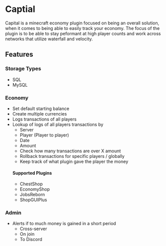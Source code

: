 # Captial
Capital is a minecraft economy plugin focused on being an overall solution, when it comes to being able to easily track your economy. The focus of the plugin is to be able to stay peformant at high player counts and work across networks that utilize waterfall and velocity.
## Features
### Storage Types
- SQL
- MySQL

### Economy
- Set default starting balance
- Create multiple currencies
- Logs transactions of all players
- Lookup of logs of all players transactions by
  - Server
  - Player (Player to player)
  - Date
  - Amount
  - Check how many transactions are over X amount
  - Rollback transactions for specific players / globally
  - Keep track of what plugin gave the player the money
  #### Supported Plugins
    - ChestShop
    - EconomyShop
    - JobsReborn
    - ShopGUIPlus
  

### Admin
- Alerts if to much money is gained in a short period
    - Cross-server
    - On join
    - To Discord
